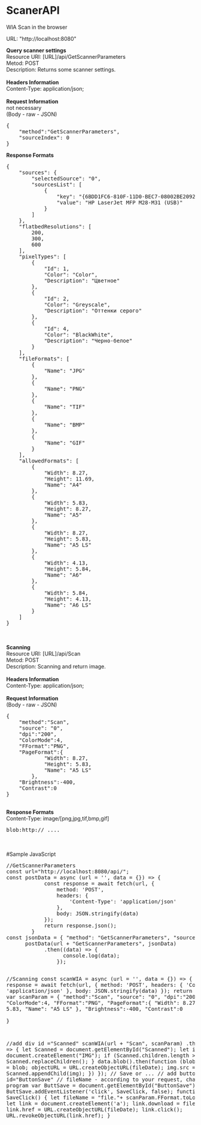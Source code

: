 # ScanerAPI
 WIA Scan in the browser


URL: "http://localhost:8080"

<strong>Query scanner settings</strong><br>
Resource URI: [URL]/api/GetScannerParameters<br>
Metod: POST<br>
Description: Returns some scanner settings.<br>
<br>
<strong>Headers Information</strong><br>
Content-Type: application/json;<br>
<br>
<strong>Request Information</strong><br> 
not necessary<br>
(Body - raw - JSON)<br>
<pre>{
    "method":"GetScannerParameters",
    "sourceIndex": 0
}
</pre>
<strong>Response Formats</strong>
<pre>{
    "sources": {
        "selectedSource": "0",
        "sourcesList": [
            {
                "key": "{6BDD1FC6-810F-11D0-BEC7-08002BE2092F}\\0000",
                "value": "HP LaserJet MFP M28-M31 (USB)"
            }
        ]
    },
    "flatbedResolutions": [
        200,
        300,
        600
    ],
    "pixelTypes": [
        {
            "Id": 1,
            "Color": "Color",
            "Description": "Цветное"
        },
        {
            "Id": 2,
            "Color": "Greyscale",
            "Description": "Оттенки серого"
        },
        {
            "Id": 4,
            "Color": "BlackWhite",
            "Description": "Черно-белое"
        }
    ],
    "fileFormats": [
        {
            "Name": "JPG"
        },
        {
            "Name": "PNG"
        },
        {
            "Name": "TIF"
        },
        {
            "Name": "BMP"
        },
        {
            "Name": "GIF"
        }
    ],
    "allowedFormats": [
        {
            "Width": 8.27,
            "Height": 11.69,
            "Name": "A4"
        },
        {
            "Width": 5.83,
            "Height": 8.27,
            "Name": "A5"
        },
        {
            "Width": 8.27,
            "Height": 5.83,
            "Name": "A5 LS"
        },
        {
            "Width": 4.13,
            "Height": 5.84,
            "Name": "A6"
        },
        {
            "Width": 5.84,
            "Height": 4.13,
            "Name": "A6 LS"
        }
    ]
}
</pre>
<br><br>
<strong>Scanning</strong><br>
Resource URI: [URL]/api/Scan<br>
Metod: POST<br>
Description: Scanning and return image.<br>
<br>
<strong>Headers Information</strong><br>
Content-Type: application/json;<br>
<br>
<strong>Request Information</strong><br> 
(Body - raw - JSON)<br>
<pre>{
    "method":"Scan",
    "source": "0",
    "dpi":"200",
    "ColorMode":4,
    "FFormat":"PNG",
    "PageFormat":{
            "Width": 8.27,
            "Height": 5.83,
            "Name": "A5 LS"
        },
    "Brightness":-400,
    "Contrast":0  
}
</pre>
<br>
<strong>Response Formats</strong><br>
Content-Type: image/[png,jpg,tif,bmp,gif]<br>
<pre>blob:http:// ....</pre>
<br><br>
#Sample JavaScript
<pre>
//GetScannerParameters
const url="http://localhost:8080/api/";
const postData = async (url = '', data = {}) => {
            const response = await fetch(url, {
                method: 'POST',
                headers: {
                    'Content-Type': 'application/json'
                },
                body: JSON.stringify(data)
            });
            return response.json();
        }
const jsonData = { "method": "GetScannerParameters", "sourceIndex": 0 };
      postData(url + "GetScannerParameters", jsonData)
            .then((data) => {
                  console.log(data);
                });	

//Scanning
const scanWIA = async (url = '', data = {}) => {
            const response = await fetch(url, {
                method: 'POST',
                headers: {
                    'Content-Type': 'application/json'
                },
                body: JSON.stringify(data)
            });
            return response;
        }
var scanParam = {
					"method":"Scan",
					"source": "0",
					"dpi":"200",
					"ColorMode":4,
					"FFormat":"PNG",
					"PageFormat":{
									"Width": 8.27,
									"Height": 5.83,
									"Name": "A5 LS"
								},
					"Brightness":-400,
					"Contrast":0  
				}

//add div id ="Scanned"
scanWIA(url + "Scan", scanParam)
                .then((data) => {
                    let Scanned = document.getElementById("Scanned");
                    let img = document.createElement("IMG");
                    if (Scanned.children.length > 0) {
                        Scanned.replaceChildren();
                    }
                    data.blob().then(function (blob) {
                        fileDate = blob;
                        objectURL = URL.createObjectURL(fileDate);
                        img.src = objectURL;
                        Scanned.appendChild(img);
                    })
                });
// Save or ...
// add button id="ButtonSave"
// fileName - according to your request, change in the program
        var ButtSave = document.getElementById("ButtonSave"); 
        ButtSave.addEventListener('click', SaveClick, false);
        function SaveClick() {
            let fileName = "file."+ scanParam.FFormat.toLowerCase(); ; 
            let link = document.createElement('a');
            link.download = fileName;
            link.href = URL.createObjectURL(fileDate);
            link.click();
            URL.revokeObjectURL(link.href);
        }				
				
	
</pre>


